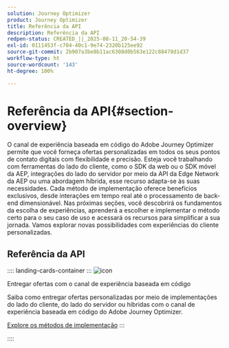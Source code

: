 ```yaml
---
solution: Journey Optimizer
product: Journey Optimizer
title: Referência da API
description: Referência da API
redpen-status: CREATED_||_2025-08-11_20-54-39
exl-id: 0111453f-c704-40c1-9e74-2320b125ee92
source-git-commit: 2b907a3be8b11ac6308d0b563e122c88478d1d37
workflow-type: ht
source-wordcount: '143'
ht-degree: 100%

---
```


# Referência da API{#section-overview}

O canal de experiência baseada em código do Adobe Journey Optimizer permite que você forneça ofertas personalizadas em todos os seus pontos de contato digitais com flexibilidade e precisão. Esteja você trabalhando com ferramentas do lado do cliente, como o SDK da web ou o SDK móvel da AEP, integrações do lado do servidor por meio da API da Edge Network da AEP ou uma abordagem híbrida, esse recurso adapta-se às suas necessidades. Cada método de implementação oferece benefícios exclusivos, desde interações em tempo real até o processamento de back-end dimensionável. Nas próximas seções, você descobrirá os fundamentos da escolha de experiências, aprenderá a escolher e implementar o método certo para o seu caso de uso e acessará os recursos para simplificar a sua jornada. Vamos explorar novas possibilidades com experiências do cliente personalizadas.

## Referência da API

:::: landing-cards-container
:::
![icon](https://cdn.experienceleague.adobe.com/icons/code-branch.svg?lang=pt-BR)

Entregar ofertas com o canal de experiência baseada em código

Saiba como entregar ofertas personalizadas por meio de implementações do lado do cliente, do lado do servidor ou híbridas com o canal de experiência baseada em código do Adobe Journey Optimizer.

[Explore os métodos de implementação](../using/experience-decisioning/api-reference/deliver.md)
:::

::::
